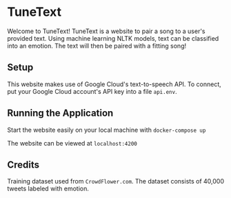 # TuneText
Welcome to TuneText!  TuneText is a website to pair a song to a user's provided text.  Using machine learning NLTK models, text can be classified into an emotion.  The text will then be paired with a fitting song!

## Setup
This website makes use of Google Cloud's text-to-speech API.  To connect, put your Google Cloud account's API key into a file `api.env`.

## Running the Application
Start the website easily on your local machine with `docker-compose up`

The website can be viewed at `localhost:4200`

## Credits
Training dataset used from `CrowdFlower.com`.  The dataset consists of 40,000 tweets labeled with emotion.

